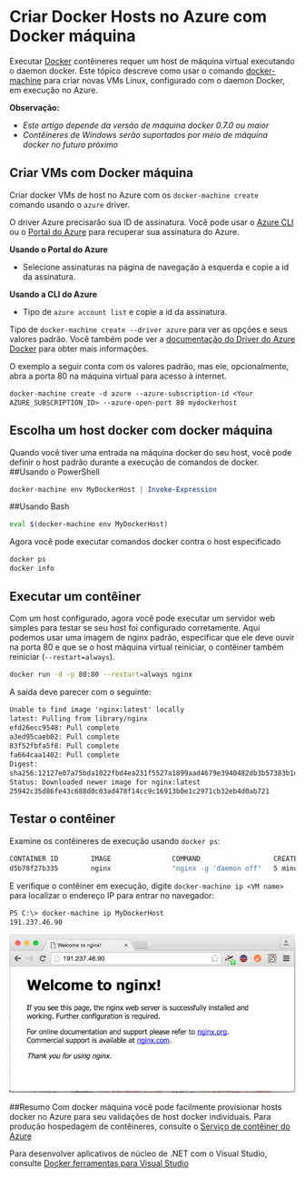 <properties
   pageTitle="Criar hosts Docker no Azure com máquina Docker | Microsoft Azure"
   description="Descreve o uso da máquina Docker criar hosts docker no Azure."
   services="azure-container-service"
   documentationCenter="na"
   authors="mlearned"
   manager="douge"
   editor="" />
<tags
   ms.service="multiple"
   ms.devlang="dotnet"
   ms.topic="article"
   ms.tgt_pltfrm="na"
   ms.workload="multiple"
   ms.date="06/08/2016"
   ms.author="mlearned" />

# <a name="create-docker-hosts-in-azure-with-docker-machine"></a>Criar Docker Hosts no Azure com Docker máquina

Executar [Docker](https://www.docker.com/) contêineres requer um host de máquina virtual executando o daemon docker.
Este tópico descreve como usar o comando [docker-machine](https://docs.docker.com/machine/) para criar novas VMs Linux, configurado com o daemon Docker, em execução no Azure. 

**Observação:** 
- *Este artigo depende da versão de máquina docker 0.7.0 ou maior*
- *Contêineres de Windows serão suportados por meio de máquina docker no futuro próximo*

## <a name="create-vms-with-docker-machine"></a>Criar VMs com Docker máquina

Criar docker VMs de host no Azure com os `docker-machine create` comando usando o `azure` driver. 

O driver Azure precisarão sua ID de assinatura. Você pode usar o [Azure CLI](xplat-cli-install.md) ou o [Portal do Azure](https://portal.azure.com) para recuperar sua assinatura do Azure. 

**Usando o Portal do Azure**
- Selecione assinaturas na página de navegação à esquerda e copie a id da assinatura.

**Usando a CLI do Azure**
- Tipo de ```azure account list``` e copie a id da assinatura.

Tipo de `docker-machine create --driver azure` para ver as opções e seus valores padrão.
Você também pode ver a [documentação do Driver do Azure Docker](https://docs.docker.com/machine/drivers/azure/) para obter mais informações. 

O exemplo a seguir conta com os valores padrão, mas ele, opcionalmente, abra a porta 80 na máquina virtual para acesso à internet. 

```
docker-machine create -d azure --azure-subscription-id <Your AZURE_SUBSCRIPTION_ID> --azure-open-port 80 mydockerhost
```

## <a name="choose-a-docker-host-with-docker-machine"></a>Escolha um host docker com docker máquina
Quando você tiver uma entrada na máquina docker do seu host, você pode definir o host padrão durante a execução de comandos de docker.
##<a name="using-powershell"></a>Usando o PowerShell

```powershell
docker-machine env MyDockerHost | Invoke-Expression 
```

##<a name="using-bash"></a>Usando Bash

```bash
eval $(docker-machine env MyDockerHost)
```

Agora você pode executar comandos docker contra o host especificado

```
docker ps
docker info
```

## <a name="run-a-container"></a>Executar um contêiner

Com um host configurado, agora você pode executar um servidor web simples para testar se seu host foi configurado corretamente.
Aqui podemos usar uma imagem de nginx padrão, especificar que ele deve ouvir na porta 80 e que se o host máquina virtual reiniciar, o contêiner também reiniciar (`--restart=always`). 

```bash
docker run -d -p 80:80 --restart=always nginx
```

A saída deve parecer com o seguinte:

```
Unable to find image 'nginx:latest' locally
latest: Pulling from library/nginx
efd26ecc9548: Pull complete
a3ed95caeb02: Pull complete
83f52fbfa5f8: Pull complete
fa664caa1402: Pull complete
Digest: sha256:12127e07a75bda1022fbd4ea231f5527a1899aad4679e3940482db3b57383b1d
Status: Downloaded newer image for nginx:latest
25942c35d86fe43c688d0c03ad478f14cc9c16913b0e1c2971cb32eb4d0ab721
```

## <a name="test-the-container"></a>Testar o contêiner

Examine os contêineres de execução usando `docker ps`:

```bash
CONTAINER ID        IMAGE               COMMAND                  CREATED             STATUS              PORTS                         NAMES
d5b78f27b335        nginx               "nginx -g 'daemon off"   5 minutes ago       Up 5 minutes        0.0.0.0:80->80/tcp, 443/tcp   goofy_mahavira
```

E verifique o contêiner em execução, digite `docker-machine ip <VM name>` para localizar o endereço IP para entrar no navegador:

```
PS C:\> docker-machine ip MyDockerHost
191.237.46.90
```

![Contêiner de ngnix em execução](./media/vs-azure-tools-docker-machine-azure-config/nginxsuccess.png)

##<a name="summary"></a>Resumo
Com docker máquina você pode facilmente provisionar hosts docker no Azure para seu validações de host docker individuais.
Para produção hospedagem de contêineres, consulte o [Serviço de contêiner do Azure](http://aka.ms/AzureContainerService)

Para desenvolver aplicativos de núcleo de .NET com o Visual Studio, consulte [Docker ferramentas para Visual Studio](http://aka.ms/DockerToolsForVS)
